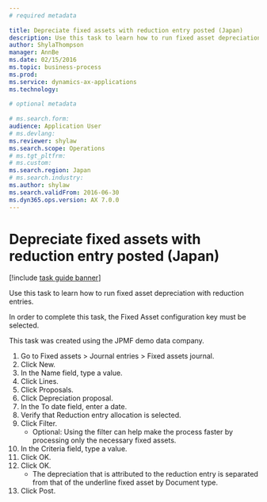 ```yaml
--- 
# required metadata 
 
title: Depreciate fixed assets with reduction entry posted (Japan)
description: Use this task to learn how to run fixed asset depreciation with reduction entries. In order to complete this task, the Fixed Asset configuration key must be selected. 
author: ShylaThompson
manager: AnnBe 
ms.date: 02/15/2016
ms.topic: business-process 
ms.prod:  
ms.service: dynamics-ax-applications 
ms.technology:  
 
# optional metadata 
 
# ms.search.form:   
audience: Application User 
# ms.devlang:  
ms.reviewer: shylaw
ms.search.scope: Operations 
# ms.tgt_pltfrm:  
# ms.custom:  
ms.search.region: Japan
# ms.search.industry: 
ms.author: shylaw
ms.search.validFrom: 2016-06-30 
ms.dyn365.ops.version: AX 7.0.0 
---
```

# Depreciate fixed assets with reduction entry posted (Japan)

[!include [task guide banner](../../includes/task-guide-banner.md)]

Use this task to learn how to run fixed asset depreciation with reduction entries.



In order to complete this task, the Fixed Asset configuration key must be selected.



This task was created using the JPMF demo data company.

1. Go to Fixed assets > Journal entries > Fixed assets journal.
2. Click New.
3. In the Name field, type a value.
4. Click Lines.
5. Click Proposals.
6. Click Depreciation proposal.
7. In the To date field, enter a date.
8. Verify that Reduction entry allocation is selected.
9. Click Filter.
    * Optional: Using the filter can help make the process faster by processing only the necessary fixed assets.  
10. In the Criteria field, type a value.
11. Click OK.
12. Click OK.
    * The depreciation that is attributed to the reduction entry is separated from that of the underline fixed asset by Document type.  
13. Click Post.


